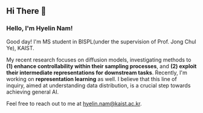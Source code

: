 ## Hi There 👋  

### Hello, I'm Hyelin Nam!

Good day! I'm MS student in BISPL(under the supervision of Prof. Jong Chul Ye), KAIST.

My recent research focuses on diffusion models, investigating methods to **(1) enhance controllability within their sampling processes**, and **(2) exploit their intermediate representations for downstream tasks**. Recently, I'm working on **representation learning** as well. I believe that this line of inquiry, aimed at understanding data distribution, is a crucial step towards achieving general AI.

Feel free to reach out to me at <hyelin.nam@kaist.ac.kr>.
<br/>
